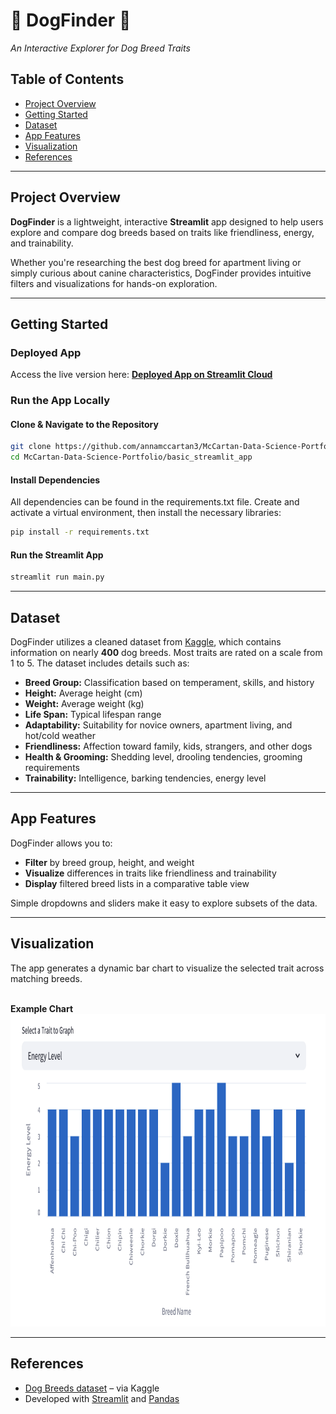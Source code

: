 # :dog: DogFinder :poodle:
*An Interactive Explorer for Dog Breed Traits*

## Table of Contents
- [Project Overview](#project-overview)
- [Getting Started](#getting-started)
- [Dataset](#dataset)
- [App Features](#app-features)
- [Visualization](#visualization)
- [References](#references)

---

## Project Overview  
**DogFinder** is a lightweight, interactive **Streamlit** app designed to help users explore and compare dog breeds based on traits like friendliness, energy, and trainability.

Whether you're researching the best dog breed for apartment living or simply curious about canine characteristics, DogFinder provides intuitive filters and visualizations for hands-on exploration.

---

## Getting Started

### Deployed App
Access the live version here: [**Deployed App on Streamlit Cloud**](https://dogfinder.streamlit.app/)

### Run the App Locally

#### Clone & Navigate to the Repository
```bash
git clone https://github.com/annamccartan3/McCartan-Data-Science-Portfolio.git
cd McCartan-Data-Science-Portfolio/basic_streamlit_app
```

#### Install Dependencies  
All dependencies can be found in the requirements.txt file. Create and activate a virtual environment, then install the necessary libraries:
```bash
pip install -r requirements.txt
```

#### Run the Streamlit App
```bash
streamlit run main.py
```

---

## Dataset
DogFinder utilizes a cleaned dataset from [Kaggle](https://www.kaggle.com/datasets/yonkotoshiro/dogs-breeds), which contains information on nearly **400** dog breeds. Most traits are rated on a scale from 1 to 5. The dataset includes details such as:  

- **Breed Group:** Classification based on temperament, skills, and history  
- **Height:** Average height (cm)  
- **Weight:** Average weight (kg)  
- **Life Span:** Typical lifespan range  
- **Adaptability:** Suitability for novice owners, apartment living, and hot/cold weather  
- **Friendliness:** Affection toward family, kids, strangers, and other dogs  
- **Health & Grooming:** Shedding level, drooling tendencies, grooming requirements  
- **Trainability:** Intelligence, barking tendencies, energy level

---

## App Features
DogFinder allows you to:
- **Filter** by breed group, height, and weight
- **Visualize** differences in traits like friendliness and trainability
- **Display** filtered breed lists in a comparative table view

Simple dropdowns and sliders make it easy to explore subsets of the data.

---

## Visualization  
The app generates a dynamic bar chart to visualize the selected trait across matching breeds.<br><br>

**Example Chart**<br>
<img src="images/ExamplePlot.png" height="500">

---

## References  

- [Dog Breeds dataset](https://www.kaggle.com/datasets/yonkotoshiro/dogs-breeds) – via Kaggle
- Developed with [Streamlit](https://streamlit.io/) and [Pandas](https://pandas.pydata.org/)

